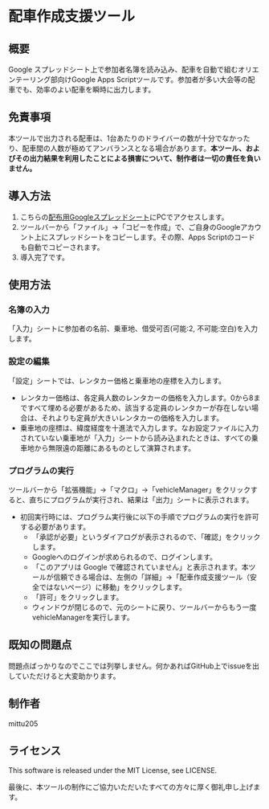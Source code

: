 # 配車作成支援ツール
## 概要
Google スプレッドシート上で参加者名簿を読み込み、配車を自動で組むオリエンテーリング部向けGoogle Apps Scriptツールです。参加者が多い大会等の配車でも、効率のよい配車を瞬時に出力します。

## 免責事項
本ツールで出力される配車は、1台あたりのドライバーの数が十分でなかったり、配車間の人数が極めてアンバランスとなる場合があります。**本ツール、およびその出力結果を利用したことによる損害について、制作者は一切の責任を負いません。**

## 導入方法
1. こちらの[配布用Googleスプレッドシート](https://docs.google.com/spreadsheets/d/1puEKCJGqP77hButdUJu5lvZ0M0crcgq4t8K-OzHF0y0/edit?usp=sharing)にPCでアクセスします。
2. ツールバーから「ファイル」→「コピーを作成」で、ご自身のGoogleアカウント上にスプレッドシートをコピーします。その際、Apps Scriptのコードも自動でコピーされます。
3. 導入完了です。

## 使用方法
### 名簿の入力
「入力」シートに参加者の名前、乗車地、借受可否(可能:2, 不可能:空白)を入力します。

### 設定の編集
「設定」シートでは、レンタカー価格と乗車地の座標を入力します。
- レンタカー価格は、各定員人数のレンタカーの価格を入力します。0から8まですべて埋める必要があるため、該当する定員のレンタカーが存在しない場合は、それよりも定員が大きいレンタカーの価格を入力します。
- 乗車地の座標は、緯度経度を十進法で入力します。なお設定ファイルに入力されていない乗車地が「入力」シートから読み込まれたときは、すべての乗車地から無限遠の距離にあるものとして演算されます。

### プログラムの実行
ツールバーから「拡張機能」→「マクロ」→「vehicleManager」をクリックすると、直ちにプログラムが実行され、結果は「出力」シートに表示されます。
- 初回実行時には、プログラム実行後に以下の手順でプログラムの実行を許可する必要があります。
  - 「承認が必要」というダイアログが表示されるので、「確認」をクリックします。
  - Googleへのログインが求められるので、ログインします。
  - 「このアプリは Google で確認されていません」と表示されます。本ツールが信頼できる場合は、左側の「詳細」→「配車作成支援ツール（安全ではないページ）に移動」をクリックします。
  - 「許可」をクリックします。
  - ウィンドウが閉じるので、元のシートに戻り、ツールバーからもう一度vehicleManagerを実行します。

## 既知の問題点
問題点ばっかりなのでここでは列挙しません。何かあればGitHub上でissueを出していただけると大変助かります。

## 制作者
mittu205

## ライセンス
This software is released under the MIT License, see LICENSE.

最後に、本ツールの制作にご協力いただいたすべての方々に厚く御礼申し上げます。
